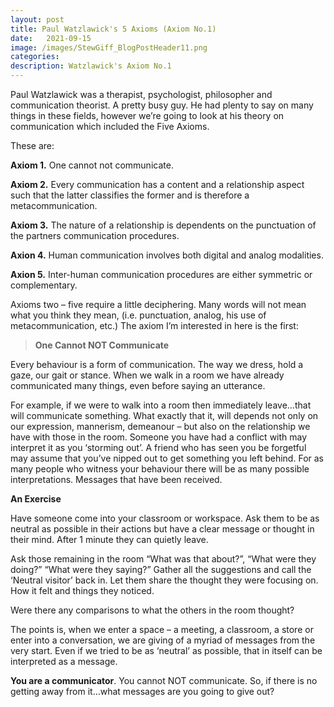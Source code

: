 ```yaml
---
layout: post
title: Paul Watzlawick's 5 Axioms (Axiom No.1)
date:   2021-09-15
image: /images/StewGiff_BlogPostHeader11.png
categories:
description: Watzlawick's Axiom No.1 
---
```

Paul Watzlawick was a therapist, psychologist, philosopher and communication theorist. A pretty busy guy. He had plenty to say on many things in these fields, however we’re going to look at his theory on communication which included the Five Axioms.

These are:

<strong>Axiom 1.</strong>  One cannot not communicate.

<strong>Axiom 2.</strong>  Every communication has a content and a relationship aspect such that the latter classifies the former and is therefore a metacommunication.

<strong>Axiom 3.</strong>  The nature of a relationship is dependents on the punctuation of the partners communication procedures.

<strong>Axion 4.</strong>  Human communication involves both digital and analog modalities.

<strong>Axion 5.</strong> Inter-human communication procedures are either symmetric or complementary.

Axioms two – five require a little deciphering. Many words will not mean what you think they mean, (i.e. punctuation, analog, his use of metacommunication, etc.) The axiom I’m interested in here is the first:

><strong>One Cannot NOT Communicate</strong>

Every behaviour is a form of communication. The way we dress, hold a gaze, our gait or stance. When we walk in a room we have already communicated many things, even before saying an utterance.

For example, if we were to walk into a room then immediately leave…that will communicate something. What exactly that it, will depends not only on our expression, mannerism, demeanour – but also on the relationship we have with those in the room. Someone you have had a conflict with may interpret it as you ‘storming out’. A friend who has seen you be forgetful may assume that you’ve nipped out to get something you left behind. For as many people who witness your behaviour there will be as many possible interpretations. Messages that have been received.

**An Exercise** 

Have someone come into your classroom or workspace. Ask them to be as neutral as possible in their actions but have a clear message or thought in their mind. After 1 minute they can quietly leave.

Ask those remaining in the room “What was that about?”, “What were they doing?” “What were they saying?” Gather all the suggestions and call the ‘Neutral visitor’ back in. Let them share the thought they were focusing on. How it felt and things they noticed.

Were there any comparisons to what the others in the room thought?

The points is, when we enter a space – a meeting, a classroom, a store or enter into a conversation, we are giving of a myriad of messages from the very start. Even if we tried to be as ‘neutral’ as possible, that in itself can be interpreted as a message.

<strong>You are a communicator</strong>. You cannot NOT communicate. So, if there is no getting away from it…what messages are you going to give out?

 


